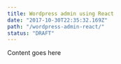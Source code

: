 ```yaml
---
title: Wordpress admin using React
date: "2017-10-30T22:35:32.169Z"
path: "/wordpress-admin-react/"
status: "DRAFT"
---
```


Content goes here